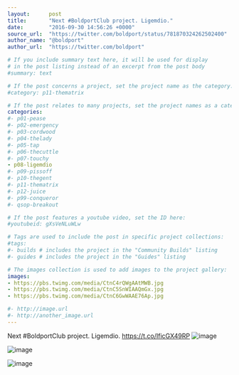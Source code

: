 ```yaml
---
layout:      post
title:       "Next #BoldportClub project. Ligemdio."
date:        "2016-09-30 14:56:26 +0000"
source_url:  "https://twitter.com/boldport/status/781870324262502400"
author_name: "@boldport"
author_url:  "https://twitter.com/boldport"

# If you include summary text here, it will be used for display
# in the post listing instead of an excerpt from the post body
#summary: text

# If the post concerns a project, set the project name as the category:
#category: p11-thematrix

# If the post relates to many projects, set the project names as a categories array:
categories:
#- p01-pease
#- p02-emergency
#- p03-cordwood
#- p04-thelady
#- p05-tap
#- p06-thecuttle
#- p07-touchy
- p08-ligemdio
#- p09-pissoff
#- p10-thegent
#- p11-thematrix
#- p12-juice
#- p99-conqueror
#- qsop-breakout

# If the post features a youtube video, set the ID here:
#youtubeid: gXsVeNLuWLw

# Tags are used to include the post in specific project collections:
#tags:
#- builds # includes the project in the "Community Builds" listing
#- guides # includes the project in the "Guides" listing

# The images collection is used to add images to the project gallery:
images:
- https://pbs.twimg.com/media/CtnC4rQWgAAtMWB.jpg
- https://pbs.twimg.com/media/CtnC5SnWIAAQmGx.jpg
- https://pbs.twimg.com/media/CtnC6GwWAAE76Ap.jpg

#- http://image.url
#- http://another_image.url
---
```


Next #BoldportClub project. Ligemdio. https://t.co/IficGX49RP
![image](https://pbs.twimg.com/media/CtnC4rQWgAAtMWB.jpg)

![image](https://pbs.twimg.com/media/CtnC5SnWIAAQmGx.jpg)

![image](https://pbs.twimg.com/media/CtnC6GwWAAE76Ap.jpg)


